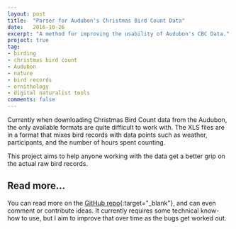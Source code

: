 ```yaml
---
layout: post
title:  "Parser for Audubon's Christmas Bird Count Data"
date:   2016-10-26
excerpt: "A method for improving the usability of Audubon's CBC Data."
project: true
tag:
- birding
- christmas bird count
- Audubon
- nature
- bird records
- ornithology
- digital naturalist tools
comments: false
---      
```

Currently when downloading Christmas Bird Count data from the Audubon, the only available formats are quite difficult to work with. The XLS files are in a format that mixes bird records with data points such as weather, participants, and the number of hours spent counting.

This project aims to help anyone working with the data get a better grip on the actual raw bird records.

## Read more...

You can read more on the [GitHub repo](https://github.com/rgeraldporter/audubon-cbc-cli){:target="_blank"}, and can even comment or contribute ideas. It currently requires some technical know-how to use, but I aim to improve that over time as the bugs get worked out.
